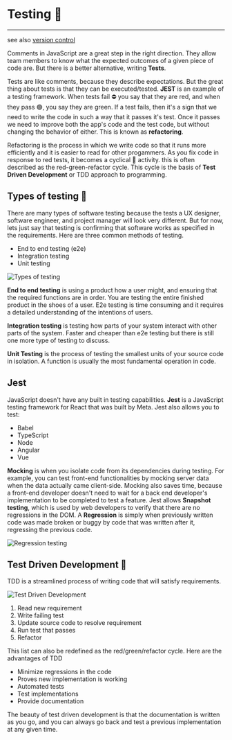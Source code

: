 # Testing 🧪
___

see also [version control](version-control-notes.md)

Comments in JavaScript are a great step in the right direction. They allow team members to know what the expected outcomes of a given piece of code are. But there is a better alternative, writing **Tests**. 

Tests are like comments, because they describe expectations. But the great thing about tests is that they can be executed/tested. **JEST** is an example of a testing framework. When tests fail ⛔ you say that they are red, and when they pass 🟢, you say they are green. If a test fails, then it's a sign that we need to write the code in such a way that it passes it's test. Once it passes we need to improve both the app's code and the test code, but without changing the behavior of either. This is known as **refactoring**.

Refactoring is the process in which we write code so that it runs more efficiently and it is easier to read for other progammers. As you fix code in response to red tests, it becomes a cyclical 🔁 activity. this is often described as the red-green-refactor cycle. This cycle is the basis of **Test Driven Development** or TDD approach to programming.

## Types of testing 🔨

There are many types of software testing because the tests a UX designer, software engineer, and project manager will look very different. But for now, lets just say that testing is confirming that software works as specified in the requirements. Here are three common methods of testing.

- End to end testing (e2e)
- Integration testing
- Unit testing

![Types of testing](https://miro.medium.com/v2/resize:fit:640/format:webp/1*lqWygfNJqWQ4VCyjecQ6Eg.png)

**End to end testing** is using a product how a user might, and ensuring that the required functions are in order. You are testing the entire finished product in the shoes of a user. E2e testing is time consuming and it requires a detailed understanding of the intentions of users.

**Integration testing** is testing how parts of your system interact with other parts of the system. Faster and cheaper than e2e testing but there is still one more type of testing to discuss.

**Unit Testing** is the process of testing the smallest units of your source code in isolation. A function is usually the most fundamental operation in code.

## Jest 

JavaScript doesn't have any built in testing capabilities. **Jest** is a JavaScript testing framework for React that was built by Meta. Jest also allows you to test:

  - Babel
  - TypeScript
  - Node
  - Angular
  - Vue

**Mocking** is when you isolate code from its dependencies during testing. For example, you can test front-end functionalities by mocking server data when the data actually came client-side. Mocking also saves time, because a front-end developer doesn't need to wait for a back end developer's implementation to be completed to test a feature. Jest allows **Snapshot testing**, which is used by web developers to verify that there are no regressions in the DOM. A **Regression** is simply when previously written code was made broken or buggy by code that was written after it, regressing the previous code.

![Regression testing](https://browserstack.wpenginepowered.com/wp-content/uploads/2019/09/Regression-testing-tutorual.png)

## Test Driven Development 📝

TDD is a streamlined process of writing code that will satisfy requirements.

![Test Driven Development](https://www.nimblework.com/wp-content/uploads/2022/12/tdd_flow1-1.gif)

  1. Read new requirement
  2. Write failing test
  3. Update source code to resolve requirement
  4. Run test that passes
  5. Refactor
   
This list can also be redefined as the red/green/refactor cycle. Here are the advantages of TDD

  - Minimize regressions in the code
  - Proves new implementation is working
  - Automated tests
  - Test implementations
  - Provide documentation

The beauty of test driven development is that the documentation is written as you go, and you can always go back and test a previous implementation at any given time.